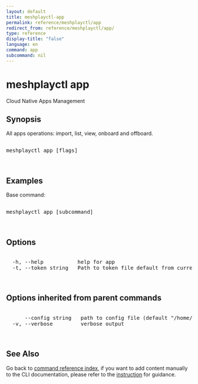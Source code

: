 ```yaml
---
layout: default
title: meshplayctl-app
permalink: reference/meshplayctl/app
redirect_from: reference/meshplayctl/app/
type: reference
display-title: "false"
language: en
command: app
subcommand: nil
---
```


# meshplayctl app

Cloud Native Apps Management

## Synopsis

All apps operations: import, list, view, onboard and offboard.

<pre class='codeblock-pre'>
<div class='codeblock'>
meshplayctl app [flags]

</div>
</pre> 

## Examples

Base command:
<pre class='codeblock-pre'>
<div class='codeblock'>
meshplayctl app [subcommand]

</div>
</pre> 

## Options

<pre class='codeblock-pre'>
<div class='codeblock'>
  -h, --help           help for app
  -t, --token string   Path to token file default from current context

</div>
</pre>

## Options inherited from parent commands

<pre class='codeblock-pre'>
<div class='codeblock'>
      --config string   path to config file (default "/home/runner/.meshery/config.yaml")
  -v, --verbose         verbose output

</div>
</pre>

## See Also

Go back to [command reference index](/reference/meshplayctl/), if you want to add content manually to the CLI documentation, please refer to the [instruction](/project/contributing/contributing-cli#preserving-manually-added-documentation) for guidance.
